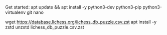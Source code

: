 Get started:
apt update && apt install -y python3-dev python3-pip python3-virtualenv git nano

wget https://database.lichess.org/lichess_db_puzzle.csv.zst
apt install -y zstd
unzstd lichess_db_puzzle.csv.zst